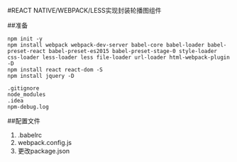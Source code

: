 #REACT NATIVE/WEBPACK/LESS实现封装轮播图组件


##准备
```
npm init -y
npm install webpack webpack-dev-server babel-core babel-loader babel-preset-react babel-preset-es2015 babel-preset-stage-0 style-loader css-loader less-loader less file-loader url-loader html-webpack-plugin -D
npm install react react-dom -S
npm install jquery -D

.gitignore
node_modules
.idea
npm-debug.log
```
##配置文件
1. .babelrc
2. webpack.config.js
3. 更改package.json
